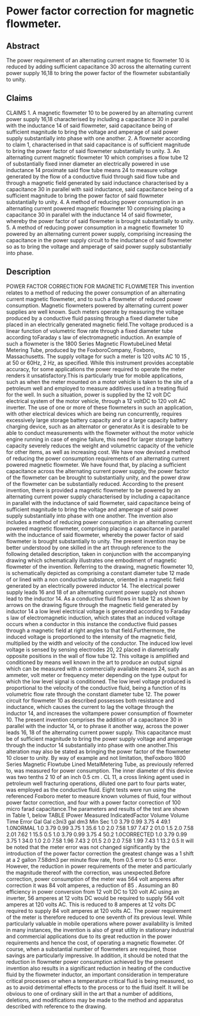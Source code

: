 # Power factor correction for magnetic flowmeter.

## Abstract
The power requirement of an alternating current magne tic flowmeter 10 is reduced by adding sufficient capacitance 30 across the alternating current power supply 16,18 to bring the power factor of the flowmeter substantially to unity.

## Claims
CLAIMS 1. A magnetic flowmeter 10 to be powered by an alternating current power supply 16,18 characterised by including a capacitance 30 in parallel with the inductance 14 of said flowmeter, said capacitance being of sufficient magnitude to bring the voltage and amperage of said power supply substantially into phase with one another. 2. A flowmeter according to claim 1, characterised in that said capacitance is of sufficient magnitude to bring the power factor of said flowmeter substantially to unity. 3. An alternating current magnetic flowmeter 10 which comprises a flow tube 12 of substantially fixed inner diameter an electrically powered in use inductance 14 proximate said flow tube means 24 to measure voltage generated by the flow of a conductive fluid through said flow tube and through a magnetic field generated by said inductance characterised by a capacitance 30 in parallel with said inductance, said capacitance being of a sufficient magnitude to bring the power factor of said flowmeter substantially to unity. 4. A method of reducing power consumption in an alternating current powered magnetic flowmeter 10 comprising placing a capacitance 30 in parallel with the inductance 14 of said flowmeter, whereby the power factor of said flowmeter is brought substantially to unity. 5. A method of reducing power consumption in a magnetic flowmeter 10 powered by an alternating current power supply, comprising increasing the capacitance in the power supply circuit to the inductance of said flowmeter so as to bring the voltage and amperage of said power supply substantially into phase.

## Description
POWER FACTOR CORRECTION FOR MAGNETIC FLOWMETER This invention relates to a method of reducing the power consumption of an alternating current magnetic flowmeter, and to such a flowmeter of reduced power consumption. Magnetic flowmeters powered by alternating current power supplies are well known. Such meters operate by measuring the voltage produced by a conductive fluid passing through a fixed diameter tube placed in an electrically generated magnetic field.The voltage produced is a linear function of volumetric flow rate through a fixed diameter tube according toFaraday s law of electromagnetic induction. An example of such a flowmeter is the 1800 Series Magnetic FlowtubeLined Metal Metering Tube, produced by the FoxboroCompany, Foxboro, Massachusetts. The supply voltage for such a meter is 120 volts AC 10 15 , at 50 or 60Hz, 2 Hz, as specified. While this instrument provides acceptable accuracy, for some applications the power required to operate the meter renders it unsatisfactory.This is particularly true for mobile applications, such as when the meter mounted on a motor vehicle is taken to the site of a petroleum well and employed to measure additives used in a treating fluid for the well. In such a situation, power is supplied by the 12 volt DC electrical system of the motor vehicle, through a 12 voltDC to 120 volt AC inverter. The use of one or more of these flowmeters in such an application, with other electrical devices which are being run concurrently, requires excessively large storage battery capacity and or a large capacity battery charging device, such as an alternator or generator.As it is desirable to be able to conduct measurements with the flowmeter without the motor vehicle engine running in case of engine failure, this need for larger storage battery capacity severely reduces the weight and volumetric capacity of the vehicle for other items, as well as increasing cost. We have now devised a method of reducing the power consumption requirements of an alternating current powered magnetic flowmeter. We have found that, by placing a sufficient capacitance across the alternating current power supply, the power factor of the flowmeter can be brought to substantially unity, and the power draw of the flowmeter can be substantially reduced. According to the present invention, there is provided a magnetic flowmeter to be powered by an alternating current power supply characterised by including a capacitance in parallel with the inductance of said flowmeter, said capacitance being of sufficient magnitude to bring the voltage and amperage of said power supply substantially into phase with one another. The invention also includes a method of reducing power consumption in an alternating current powered magnetic flowmeter, comprising placing a capacitance in parallel with the inductance of said flowmeter, whereby the power factor of said flowmeter is brought substantially to unity. The present invention may be better understood by one skilled in the art through reference to the following detailed description, taken in conjunction with the accompanying drawing which schematically illustrates one embodiment of magnetic flowmeter of the invention. Referring to the drawing, magnetic flowmeter 10, is schematically depicted as comprising a constant diameter tube 12 made of or lined with a non conductive substance, oriented in a magnetic field generated by an electrically powered inductor 14. The electrical power supply leads 16 and 18 of an alternating current power supply not shown lead to the inductor 14. As a conductive fluid flows in tube 12 as shown by arrows on the drawing figure through the magnetic field generated by inductor 14 a low level electrical voltage is generated according to Faraday s law of electromagnetic induction, which states that an induced voltage occurs when a conductor in this instance the conductive fluid passes through a magnetic field at right angles to that field.Furthermore, the induced voltage is proportioned to the intensity of the magnetic field, multiplied by the width and velocity of the conductor. The induced low level voltage is sensed by sensing electrodes 20, 22 placed in diametrically opposite positions in the wall of flow tube 12. This voltage is amplified and conditioned by means well known in the art to produce an output signal which can be measured with a commercially available means 24, such as an ammeter, volt meter or frequency meter depending on the type output for which the low level signal is conditioned. The low level voltage produced is proportional to the velocity of the conductive fluid, being a function of its volumetric flow rate through the constant diameter tube 12. The power circuit for flowmeter 10 as described possesses both resistance and inductance, which causes the current to lag the voltage through the inductor 14, and increases the voltampere power consumption of flowmeter 10. The present invention comprises the addition of a capacitance 30 in parallel with the inductor 14, or to phrase it another way, across the power leads 16, 18 of the alternating current power supply. This capacitance must be of sufficient magnitude to bring the power supply voltage and amperage through the inductor 14 substantially into phase with one another.This alteration may also be stated as bringing the power factor of the flowmeter 10 closer to unity. By way of example and not limitation, theFoxboro 1800 Series Magnetic Flowtube Lined MetalMetering Tube, as previously referred to, was measured for power consumption. The inner diameter of this device was two tenths 2 10 of an inch 0.5 cm . CL 11, a cross linking agent used in petroleum well fracturing operations, diluted one part to four parts water, was employed as the conductive fluid. Eight tests were run using the referenced Foxboro meter to measure known volumes of fluid, four without power factor correction, and four with a power factor correction of 100 micro farad capacitance.The parameters and results of the test are shown in Table 1, below TABLE IPower Measured IndicatedFactor Volume Volume Time Error Gal Gal c3ni3 gal dm3 Min Sec 1.0 3.79 0.99 3.75 4 49.1 1.0NORMAL 1.0 3.79 0.99 3.75 1 35.6 1.0 2.0 7.58 1.97 7.47 2 01.0 1.5 2.0 7.58 2.01 7.62 1 15.5 0.5 1.0 3.79 0.99 3.75 4 50.2 1.0CORRECTED 1.0 3.79 0.99 3.75 1 34.0 1.0 2.0 7.58 1.96 7.43 2 01.5 2.0 2.0 7.58 1.99 7.43 1 13.2 0.5 It will be noted that the meter error was not changed significantly by the introduction of the power factor correction the greatest change was a 1 shift at a 2 gallon 7.58dm3 per minute flow rate, from 0.5 error to 0.5 error. However, the reduction in power requirements of the meter and particularly the magnitude thereof with the correction, was unexpected.Before correction, power consumption of the meter was 564 volt amperes after correction it was 84 volt amperes, a reduction of 85 . Assuming an 80 efficiency in power conversion from 12 volt DC to 120 volt AC using an inverter, 56 amperes at 12 volts DC would be required to supply 564 volt amperes at 120 volts AC. This is reduced to 8 amperes at 12 volts DC required to supply 84 volt amperes at 120 volts AC. The power requirement of the meter is therefore reduced to one seventh of its previous level. While particularly valuable in mobile operations where power availability is limited in many instances, the invention is also of great utility in stationary industrial and commercial applications due to its great reduction in the power requirements and hence the cost, of operating a magnetic flowmeter. Of course, when a substantial number of flowmeters are required, those savings are particularly impressive. In addition, it should be noted that the reduction in flowmeter power consumption achieved by the present invention also results in a significant reduction in heating of the conductive fluid by the flowmeter inductor, an important consideration in temperature critical processes or when a temperature critical fluid is being measured, so as to avoid detrimental effects to the process or to the fluid itself. It will be obvious to one of ordinary skill in the art that a number of additions, deletions, and modifications may be made to the method and apparatus described with reference to the drawing.